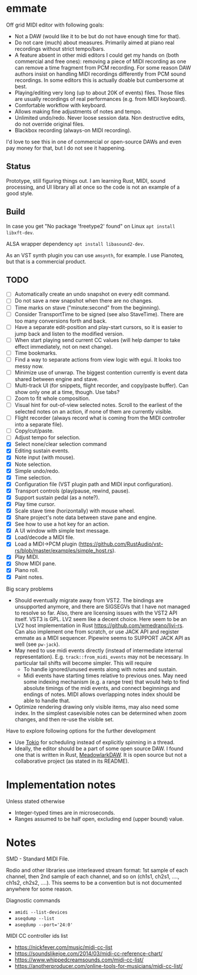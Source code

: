 # emmate

Off grid MIDI editor with following goals:

* Not a DAW (would like it to be but do not have enough time for that).
* Do not care (much) about measures. Primarily aimed at piano real recordings without strict tempo/bars.
* A feature absent in other midi editors I could get my hands on (both commercial and free ones): removing a piece
  of MIDI recording as one can remove a time fragment from PCM recording. For some reason DAW authors insist on handling
  MIDI recordings differently from PCM sound recordings. In some editors this is actually doable but cumbersome at best.
* Playing/editing very long (up to about 20K of events) files.
  Those files are usually recordings of real performances (e.g. from MIDI keyboard).
* Comfortable workflow with keyboard.
* Allows making fine adjustments of notes and tempo.
* Unlimited undo/redo. Never loose session data. Non destructive edits, do not override original files.
* Blackbox recording (always-on MIDI recording).

I'd love to see this in one of commercial or open-source DAWs and even pay money for that, but I do not see it
happening.

## Status

Prototype, still figuring things out. I am learning Rust, MIDI, sound processing, and UI library all at once
so the code is not an example of a good style.

## Build

In case you get "No package 'freetype2' found" on Linux
`apt install libxft-dev`.

ALSA wrapper dependency
`apt install libasound2-dev`.

As an VST synth plugin you can use `amsynth`, for example.
I use Pianoteq, but that is a commercial product.

## TODO

- [ ] Automatically create an undo snapshot on every edit command.
- [ ] Do not save a new snapshot when there are no changes.
- [ ] Time marks on stave ("minute:second" from the beginning).
- [ ] Consider TransportTime to be signed (see also StaveTime). There are too many conversions forth and back.
- [ ] Have a separate edit-position and play-start cursors, so it is easier to jump back and listen to the modified
  version.
- [ ] When start playing send current CC values (will help damper to take effect immediately, not on next change).
- [ ] Time bookmarks.
- [ ] Find a way to separate actions from view logic with egui. It looks too messy now.
- [ ] Minimize use of unwrap. The biggest contention currently is event data shared between engine and stave.
- [ ] Multi-track UI (for snippets, flight recorder, and copy/paste buffer). Can show only one at a time, though. Use
  tabs?
- [ ] Zoom to fit whole composition.
- [ ] Visual hint for out-of-view selected notes. Scroll to the earliest of the selected notes on an action, if none of
  them are currently visible.
- [ ] Flight recorder (always record what is coming from the MIDI controller into a separate file).
- [ ] Copy/cut/paste.
- [ ] Adjust tempo for selection.
- [x] Select none/clear selection command
- [x] Editing sustain events.
- [x] Note input (with mouse).
- [x] Note selection.
- [x] Simple undo/redo.
- [x] Time selection.
- [x] Configuration file (VST plugin path and MIDI input configuration).
- [x] Transport controls (play/pause, rewind, pause).
- [x] Support sustain pedal (as a note?).
- [x] Play time cursor.
- [x] Scale stave time (horizontally) with mouse wheel.
- [x] Share project's note data between stave pane and engine.
- [x] See how to use a hot key for an action.
- [x] A UI window with simple text message.
- [x] Load/decode a MIDI file.
- [x] Load a MIDI->PCM plugin (https://github.com/RustAudio/vst-rs/blob/master/examples/simple_host.rs).
- [x] Play MIDI.
- [x] Show MIDI pane.
- [x] Piano roll.
- [x] Paint notes.

Big scary problems

* Should eventually migrate away from VST2. The bindings are unsupported anymore, and there are SIGSEGVs that I have not
  managed to resolve so far. Also, there are licensing issues with the VST2 API itself.
  VST3 is GPL. LV2 seem like a decent choice. Here seem to be an LV2 host implementation in
  Rust https://github.com/wmedrano/livi-rs. Can also implement one from scratch, or use JACK API and register emmate as
  a MIDI sequencer. Pipewire seems to SUPPORT JACK API as well (see `pw-jack`).
* May need to use midi events directly (instead of intermediate internal representation). E.g. `track::from_midi_events`
  may not be necessary. In particular tail shifts will become simpler. This will require
    * To handle ignored/unused events along with notes and sustain.
    * Midi events have starting times relative to previous ones. May need some indexing mechanism (e.g. a range tree)
      that would help to find absolute timings of the midi events, and connect beginnings and endings of notes. MIDI
      allows overlapping notes index should be able to handle that.
* Optimize rendering drawing only visible items, may also need some index. In the simplest casevisible notes can be
  determined when zoom changes, and then re-use the visible set.

Have to explore following options for the further development

* Use [Tokio](https://github.com/tokio-rs/tokio) for scheduling instead of explicitly spinning in a thread.
* Ideally, the editor should be a part of some open source DAW. I found one that is written in
  Rust, [MeadowlarkDAW](https://github.com/MeadowlarkDAW/Meadowlark). It is open source but not a collaborative
  project (as stated in its README).

# Implementation notes

Unless stated otherwise

* Integer-typed times are in microseconds.
* Ranges assumed to be half open, excluding end (upper bound) value.

# Notes

SMD - Standard MIDI File.

Rodio and other libraries use interleaved stream format: 1st sample of each channel, then 2nd sample of each channel,
and so on (ch1s1, ch2s1, ...., ch1s2, ch2s2, ....). This seems to be a convention but is not documented anywhere for
some reason.

Diagnostic commands

* `amidi --list-devices`
* `aseqdump --list`
* `aseqdump --port='24:0'`

MIDI CC controller ids list

* https://nickfever.com/music/midi-cc-list
* https://soundslikejoe.com/2014/03/midi-cc-reference-chart/
* https://www.whippedcreamsounds.com/midi-cc-list/
* https://anotherproducer.com/online-tools-for-musicians/midi-cc-list/
